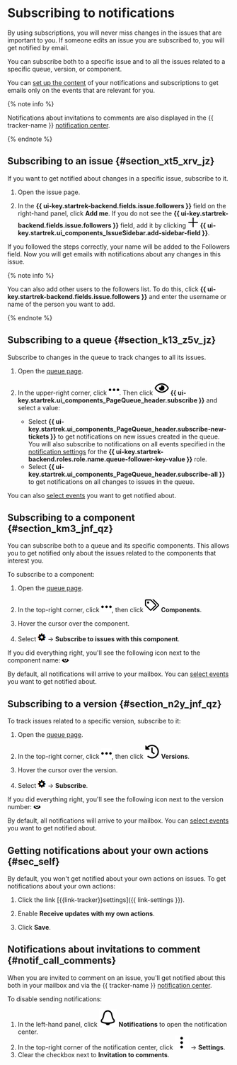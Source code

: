 # Subscribing to notifications

By using subscriptions, you will never miss changes in the issues that are important to you. If someone edits an issue you are subscribed to, you will get notified by email.

You can subscribe both to a specific issue and to all the issues related to a specific queue, version, or component.

You can [set up the content](notification-settings.md) of your notifications and subscriptions to get emails only on the events that are relevant for you.

{% note info %}

Notifications about invitations to comments are also displayed in the {{ tracker-name }} [notification center](#notif_call_comments).

{% endnote %}

## Subscribing to an issue {#section_xt5_xrv_jz}

If you want to get notified about changes in a specific issue, subscribe to it.

1. Open the issue page.

1. In the **{{ ui-key.startrek-backend.fields.issue.followers }}** field on the right-hand panel, click **Add me**. If you do not see the **{{ ui-key.startrek-backend.fields.issue.followers }}** field, add it by clicking ![](../../_assets/tracker/svg/add-task.svg)&nbsp;**{{ ui-key.startrek.ui_components_IssueSidebar.add-sidebar-field }}**.


If you followed the steps correctly, your name will be added to the Followers field. Now you will get emails with notifications about any changes in this issue.

{% note info %}

You can also add other users to the followers list. To do this, click **{{ ui-key.startrek-backend.fields.issue.followers }}** and enter the username or name of the person you want to add.

{% endnote %}

## Subscribing to a queue {#section_k13_z5v_jz}

Subscribe to changes in the queue to track changes to all its issues.

1. Open the [queue page](queue.md).

1. In the upper-right corner, click ![](../../_assets/tracker/svg/actions.svg). Then click ![](../../_assets/tracker/svg/subscribe.svg)&nbsp;**{{ ui-key.startrek.ui_components_PageQueue_header.subscribe }}** and select a value:
   - Select **{{ ui-key.startrek.ui_components_PageQueue_header.subscribe-new-tickets }}** to get notifications on new issues created in the queue. You will also subscribe to notifications on all events specified in the [notification settings](user-notifications.md#sec_add_role) for the **{{ ui-key.startrek-backend.roles.role.name.queue-follower-key-value }}** role.
   - Select **{{ ui-key.startrek.ui_components_PageQueue_header.subscribe-all }}** to get notifications on all changes to issues in the queue.

You can also [select events](user-subscriptions.md) you want to get notified about.


## Subscribing to a component {#section_km3_jnf_qz}

You can subscribe both to a queue and its specific components. This allows you to get notified only about the issues related to the components that interest you.

To subscribe to a component:

1. Open the [queue page](queue.md).

1. In the top-right corner, click ![](../../_assets/tracker/svg/actions.svg), then click ![](../../_assets/tracker/svg/components.svg)&nbsp;**Components**.

1. Hover the cursor over the component.

1. Select ![](../../_assets/tracker/icon-settings.png) → **Subscribe to issues with this component**.

If you did everything right, you'll see the following icon next to the component name: ![](../../_assets/tracker/subscribtion.png)

By default, all notifications will arrive to your mailbox. You can [select events](user-subscriptions.md) you want to get notified about.

## Subscribing to a version {#section_n2y_jnf_qz}

To track issues related to a specific version, subscribe to it:

1. Open the [queue page](queue.md).

1. In the top-right corner, click ![](../../_assets/tracker/svg/actions.svg), then click ![](../../_assets/tracker/svg/versions.svg)&nbsp;**Versions**.

1. Hover the cursor over the version.

1. Select ![](../../_assets/tracker/icon-settings.png) → **Subscribe**.

If you did everything right, you'll see the following icon next to the version number: ![](../../_assets/tracker/subscribtion.png)

By default, all notifications will arrive to your mailbox. You can [select events](user-subscriptions.md) you want to get notified about.


## Getting notifications about your own actions {#sec_self}

By default, you won't get notified about your own actions on issues. To get notifications about your own actions:

1. Click the link [{{link-tracker}}settings]({{ link-settings }}).

1. Enable **Receive updates with my own actions**.

1. Click **Save**.

## Notifications about invitations to comment {#notif_call_comments}

When you are invited to comment on an issue, you'll get notified about this both in your mailbox and via the {{ tracker-name }} [notification center](notifications.md#notif_center).

To disable sending notifications:
1. In the left-hand panel, click ![](../../_assets/tracker/svg/bell_2.svg)&nbsp;**Notifications** to open the notification center.
1. In the top-right corner of the notification center, click ![](../../_assets/vertical-ellipsis.svg) → **Settings**.
1. Clear the checkbox next to **Invitation to comments**.


